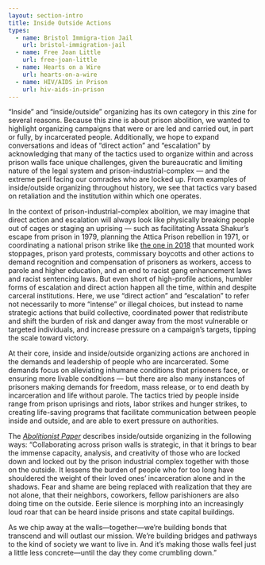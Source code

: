 ```yaml
---
layout: section-intro
title: Inside Outside Actions
types:
  - name: Bristol Immigra-tion Jail
    url: bristol-immigration-jail
  - name: Free Joan Little
    url: free-joan-little
  - name: Hearts on a Wire
    url: hearts-on-a-wire
  - name: HIV/AIDS in Prison
    url: hiv-aids-in-prison
---
```


“Inside” and “inside/outside” organizing has its own category in this zine for several reasons. Because this zine is about prison abolition, we wanted to highlight organizing campaigns that were or are led and carried out, in part or fully, by incarcerated people. 
Additionally, we hope to expand conversations and ideas of “direct action” and “escalation” by acknowledging that many of the tactics used to organize within and across prison walls face unique challenges, given the bureaucratic and limiting nature of the legal system and prison-industrial-complex — and the extreme peril facing our comrades who are locked up. From examples of inside/outside organizing throughout history, we see that tactics vary based on retaliation and the institution within which one operates. 

In the context of prison-industrial-complex abolition, we may imagine that direct action and escalation will always look like physically breaking people out of cages or staging an uprising — such as facilitating Assata Shakur’s escape from prison in 1979, planning the Attica Prison rebellion in 1971, or coordinating a national prison strike like [the one in 2018](https://incarceratedworkers.org/campaigns/prison-strike-2018) that mounted work stoppages, prison yard protests, commissary boycotts and other actions to demand recognition and compensation of prisoners as workers, access to parole and higher education, and an end to racist gang enhancement laws and racist sentencing laws. But even short of high-profile actions, humbler forms of escalation and direct action happen all the time, within and despite carceral institutions. Here, we use “direct action” and “escalation” to refer not necessarily to more “intense” or illegal choices, but instead to name strategic actions that build collective, coordinated power that redistribute and shift the burden of risk and danger away from the most vulnerable or targeted individuals, and increase pressure on a campaign’s targets, tipping the scale toward victory. 

At their core, inside and inside/outside organizing actions are anchored in the demands and leadership of people who are incarcerated. Some demands focus on alleviating inhumane conditions that prisoners face, or ensuring more livable conditions — but there are also many instances of prisoners making demands for freedom, mass release, or to end death by incarceration and life without parole. The tactics tried by people inside range from prison uprisings and riots, labor strikes and hunger strikes, to creating life-saving programs that facilitate communication between people inside and outside, and are able to exert pressure on authorities. 

The [*Abolitionist Paper*](https://abolitionistpaper.wordpress.com/2018/12/14/organizing-across-prison-walls-is-how-well-bring-them-down/) describes inside/outside organizing in the following ways: “Collaborating across prison walls is strategic, in that it brings to bear the immense capacity, analysis, and creativity of those who are locked down and locked out by the prison industrial complex together with those on the outside. It lessens the burden of people who for too long have shouldered the weight of their loved ones’ incarceration alone and in the shadows. Fear and shame are being replaced with realization that they are not alone, that their neighbors, coworkers, fellow parishioners are also doing time on the outside. Eerie silence is morphing into an increasingly loud roar that can be heard inside prisons and state capital buildings.

As we chip away at the walls—together—we’re building bonds that transcend and will outlast our mission. We’re building bridges and pathways to the kind of society we want to live in. And it’s making those walls feel just a little less concrete—until the day they come crumbling down.” 